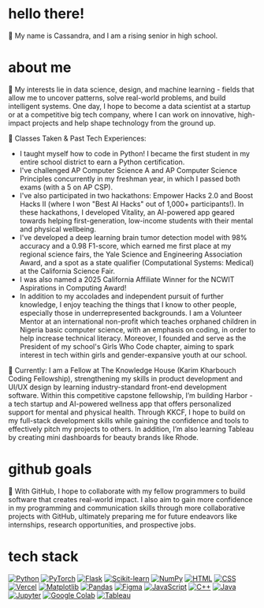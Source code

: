 # hello there!
🐚 My name is Cassandra, and I am a rising senior in high school. 

# about me
🤍 My interests lie in data science, design, and machine learning - fields that allow me to uncover patterns, solve real-world problems, and build intelligent systems. One day, I hope to become a data scientist at a startup or at a competitive big tech company, where I can work on innovative, high-impact projects and help shape technology from the ground up. 

🔬 Classes Taken & Past Tech Experiences: 
* I taught myself how to code in Python! I became the first student in my entire school district to earn a Python certification.
* I've challenged AP Computer Science A and AP Computer Science Principles concurrently in my freshman year, in which I passed both exams (with a 5 on AP CSP).
* I've also participated in two hackathons: Empower Hacks 2.0 and Boost Hacks II (where I won "Best AI Hacks" out of 1,000+ participants!). In these hackathons, I developed Vitality, an AI-powered app geared towards helping first-generation, low-income students with their mental and physical wellbeing.
* I've developed a deep learning brain tumor detection model with 98% accuracy and a 0.98 F1-score, which earned me first place at my regional science fairs, the Yale Science and Engineering Association Award, and a spot as a state qualifier (Computational Systems: Medical) at the California Science Fair.
* I was also named a 2025 California Affiliate Winner for the NCWIT Aspirations in Computing Award!
* In addition to my accolades and independent pursuit of further knowledge, I enjoy teaching the things that I know to other people, especially those in underrepresented backgrounds. I am a Volunteer Mentor at an international non-profit which teaches orphaned children in Nigeria basic computer science, with an emphasis on coding, in order to help increase technical literacy. Moreover, I founded and serve as the President of my school's Girls Who Code chapter, aiming to spark interest in tech within girls and gender-expansive youth at our school.

🌊 Currently: I am a Fellow at The Knowledge House (Karim Kharbouch Coding Fellowship), strengthening my skills in product development and UI/UX design by learning industry-standard front-end development software. Within this competitive capstone fellowship, I’m building Harbor - a tech startup and AI-powered wellness app that offers personalized support for mental and physical health. Through KKCF, I hope to build on my full-stack development skills while gaining the confidence and tools to effectively pitch my projects to others. In addition, I’m also learning Tableau by creating mini dashboards for beauty brands like Rhode.

# github goals
🥥 With GitHub, I hope to collaborate with my fellow programmers to build software that creates real-world impact. I also aim to gain more confidence in my programming and communication skills through more collaborative projects with GitHub, ultimately preparing me for future endeavors like internships, research opportunities, and prospective jobs.

# tech stack
[![Python](https://img.shields.io/badge/python-202C3A?style=for-the-badge&logo=python&logoColor=white)](#)
[![PyTorch](https://img.shields.io/badge/pytorch-202C3A?style=for-the-badge&logo=pytorch&logoColor=white)](#)
[![Flask](https://img.shields.io/badge/flask-202C3A?style=for-the-badge&logo=flask&logoColor=white)](#)
[![Scikit-learn](https://img.shields.io/badge/scikit--learn-202C3A?style=for-the-badge&logo=scikitlearn&logoColor=white)](#)
[![NumPy](https://img.shields.io/badge/numpy-202C3A?style=for-the-badge&logo=numpy&logoColor=white)](#)
[![HTML](https://img.shields.io/badge/html5-202C3A?style=for-the-badge&logo=html5&logoColor=white)](#)
[![CSS](https://img.shields.io/badge/css3-202C3A?style=for-the-badge&logo=css3&logoColor=white)](#)
[![Vercel](https://img.shields.io/badge/vercel-202C3A?style=for-the-badge&logo=vercel&logoColor=white)](#)
[![Matplotlib](https://img.shields.io/badge/matplotlib-202C3A?style=for-the-badge&logo=plotly&logoColor=white)](#)
[![Pandas](https://img.shields.io/badge/pandas-202C3A?style=for-the-badge&logo=pandas&logoColor=white)](#)
[![Figma](https://img.shields.io/badge/figma-202C3A?style=for-the-badge&logo=figma&logoColor=white)](#)
[![JavaScript](https://img.shields.io/badge/javascript-202C3A?style=for-the-badge&logo=javascript&logoColor=white)](#)
[![C++](https://img.shields.io/badge/c++-202C3A?style=for-the-badge&logo=c%2B%2B&logoColor=white)](#)
[![Java](https://img.shields.io/badge/java-202C3A?style=for-the-badge&logo=java&logoColor=white)](#)
[![Jupyter](https://img.shields.io/badge/jupyter-202C3A?style=for-the-badge&logo=jupyter&logoColor=white)](#)
[![Google Colab](https://img.shields.io/badge/google%20colab-202C3A?style=for-the-badge&logo=googlecolab&logoColor=white)](#)
[![Tableau](https://img.shields.io/badge/tableau-202C3A?style=for-the-badge&logo=tableau&logoColor=white)](#)

